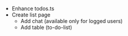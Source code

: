 - Enhance todos.ts
- Create list page
    - Add chat (available only for logged users)
    - Add table (to-do-list)